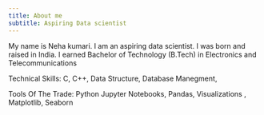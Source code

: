 ```yaml
---
title: About me
subtitle: Aspiring Data scientist
---
```

My name is Neha kumari. I am an aspiring data scientist. I was born and raised in India.
I earned Bachelor of Technology (B.Tech) in Electronics and Telecommunications

Technical Skills:
C,
C++,
Data Structure,
Database Manegment,

Tools Of The Trade:
Python
Jupyter Notebooks,
Pandas,
Visualizations ,
Matplotlib,
Seaborn

 
